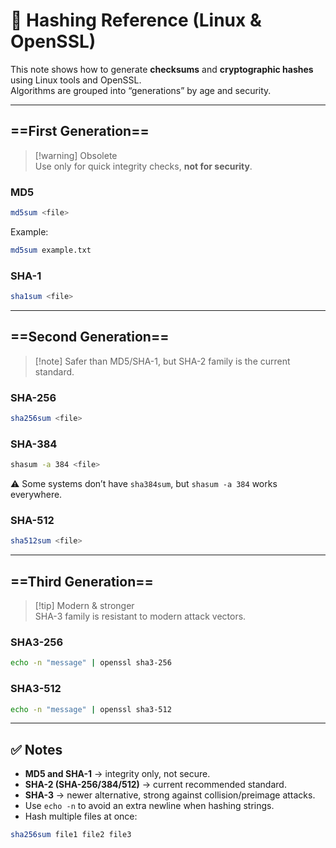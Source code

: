 

# 🔐 Hashing Reference (Linux & OpenSSL)

This note shows how to generate **checksums** and **cryptographic hashes** using Linux tools and OpenSSL.  
Algorithms are grouped into “generations” by age and security.

---
## ==First Generation==

> [!warning] Obsolete  
> Use only for quick integrity checks, **not for security**.

### MD5
```bash
md5sum <file>
```
Example:

```bash
md5sum example.txt
```
### SHA-1
```bash
sha1sum <file>
```

---
## ==Second Generation==

> [!note] Safer than MD5/SHA-1, but SHA-2 family is the current standard.

### SHA-256
```bash
sha256sum <file>
```
### SHA-384
```bash
shasum -a 384 <file>
```

⚠️ Some systems don’t have `sha384sum`, but `shasum -a 384` works everywhere.

### SHA-512
```bash
sha512sum <file>
```
---
## ==Third Generation==

> [!tip] Modern & stronger  
> SHA-3 family is resistant to modern attack vectors.

### SHA3-256
```bash
echo -n "message" | openssl sha3-256
```
### SHA3-512
```bash
echo -n "message" | openssl sha3-512
```
---
## ✅ Notes

- **MD5 and SHA-1** → integrity only, not secure.
- **SHA-2 (SHA-256/384/512)** → current recommended standard.
- **SHA-3** → newer alternative, strong against collision/preimage attacks.
- Use `echo -n` to avoid an extra newline when hashing strings.
- Hash multiple files at once:

```bash
sha256sum file1 file2 file3
```
